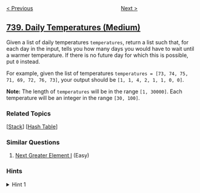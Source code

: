 <!--|This file generated by command(leetcode description); DO NOT EDIT.    |-->
<!--+----------------------------------------------------------------------+-->
<!--|@author    openset <openset.wang@gmail.com>                           |-->
<!--|@link      https://github.com/openset                                 |-->
<!--|@home      https://github.com/openset/leetcode                        |-->
<!--+----------------------------------------------------------------------+-->

[< Previous](../monotone-increasing-digits "Monotone Increasing Digits")
　　　　　　　　　　　　　　　　
[Next >](../delete-and-earn "Delete and Earn")

## [739. Daily Temperatures (Medium)](https://leetcode.com/problems/daily-temperatures "每日温度")

<p>Given a list of daily temperatures <code>temperatures</code>, return a list such that, for each day in the input, tells you how many days you would have to wait until a warmer temperature. If there is no future day for which this is possible, put <code>0</code> instead.</p>

<p>For example, given the list of temperatures <code>temperatures = [73, 74, 75, 71, 69, 72, 76, 73]</code>, your output should be <code>[1, 1, 4, 2, 1, 1, 0, 0]</code>.</p>

<p><b>Note:</b> The length of <code>temperatures</code> will be in the range <code>[1, 30000]</code>. Each temperature will be an integer in the range <code>[30, 100]</code>.</p>

### Related Topics
  [[Stack](../../tag/stack/README.md)]
  [[Hash Table](../../tag/hash-table/README.md)]

### Similar Questions
  1. [Next Greater Element I](../next-greater-element-i) (Easy)

### Hints
<details>
<summary>Hint 1</summary>
If the temperature is say, 70 today, then in the future a warmer temperature must be either 71, 72, 73, ..., 99, or 100.  We could remember when all of them occur next.
</details>
